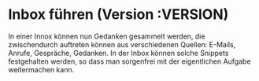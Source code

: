 # Inbox führen (Version :VERSION)

In einer Innox können nun Gedanken gesammelt werden, die zwischendurch auftreten können aus verschiedenen Quellen: E-Mails, Anrufe, Gespräche, Gedanken. In der Inbox können solche Snippets festgehalten werden, so dass man sorgenfrei mit der eigentlichen Aufgabe weitermachen kann. 
